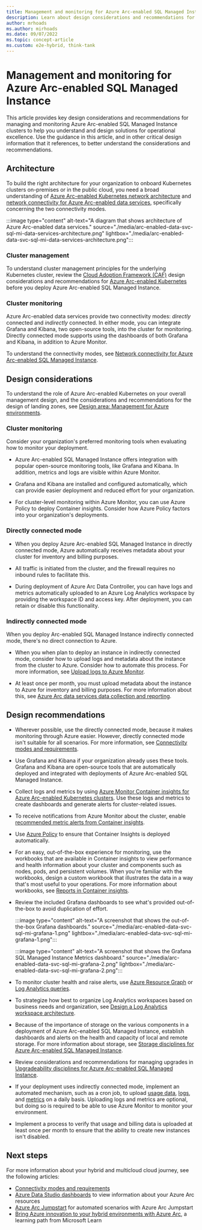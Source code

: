 ```yaml
---
title: Management and monitoring for Azure Arc-enabled SQL Managed Instance
description: Learn about design considerations and recommendations for the management and monitoring of  Azure Arc-enabled SQL Managed Instance.
author: mrhoads
ms.author: mirhoads
ms.date: 09/07/2022
ms.topic: concept-article
ms.custom: e2e-hybrid, think-tank
---
```


# Management and monitoring for Azure Arc-enabled SQL Managed Instance

This article provides key design considerations and recommendations for managing and monitoring Azure Arc-enabled SQL Managed Instance clusters to help you understand and design solutions for operational excellence. Use the guidance in this article, and in other critical design information that it references, to better understand the considerations and recommendations.

## Architecture

To build the right architecture for your organization to onboard Kubernetes clusters on-premises or in the public cloud, you need a broad understanding of [Azure Arc-enabled Kubernetes network architecture](../arc-enabled-kubernetes/eslz-arc-kubernetes-network-connectivity.md) and [network connectivity for Azure Arc-enabled data services](./eslz-arc-data-service-sql-managed-instance-network-connectivity.md), specifically concerning the two connectivity modes.

:::image type="content" alt-text="A diagram that shows architecture of Azure Arc-enabled data services." source="./media/arc-enabled-data-svc-sql-mi-data-services-architecture.png" lightbox="./media/arc-enabled-data-svc-sql-mi-data-services-architecture.png":::

### Cluster management

To understand cluster management principles for the underlying Kubernetes cluster, review the [Cloud Adoption Framework (CAF)](../arc-enabled-kubernetes/eslz-arc-kubernetes-management-disciplines.md) design considerations and recommendations for [Azure Arc-enabled Kubernetes](../arc-enabled-kubernetes/eslz-arc-kubernetes-management-disciplines.md) before you deploy Azure Arc-enabled SQL Managed Instance.

### Cluster monitoring

Azure Arc-enabled data services provide two connectivity modes: *directly* connected and *indirectly* connected. In either mode, you can integrate Grafana and Kibana, two open-source tools, into the cluster for monitoring. Directly connected mode supports using the dashboards of both Grafana and Kibana, in addition to Azure Monitor.

To understand the connectivity modes, see [Network connectivity for Azure Arc-enabled SQL Managed Instance](./eslz-arc-data-service-sql-managed-instance-network-connectivity.md).  


## Design considerations

To understand the role of Azure Arc-enabled Kubernetes on your overall management design, and the considerations and recommendations for the design of landing zones, see [Design area: Management for Azure environments](../../../ready/landing-zone/design-area/management.md).

### Cluster monitoring

Consider your organization's preferred monitoring tools when evaluating how to monitor your deployment. 

- Azure Arc-enabled SQL Managed Instance offers integration with popular open-source monitoring tools, like Grafana and Kibana. In addition, metrics and logs are visible within Azure Monitor.

- Grafana and Kibana are installed and configured automatically, which can provide easier deployment and reduced effort for your organization.

- For cluster-level monitoring within Azure Monitor, you can use Azure Policy to deploy Container insights. Consider how Azure Policy factors into your organization's deployments.

### Directly connected mode

- When you deploy Azure Arc-enabled SQL Managed Instance in directly connected mode, Azure automatically receives metadata about your cluster for inventory and billing purposes.

- All traffic is initiated from the cluster, and the firewall requires no inbound rules to facilitate this.

- During deployment of Azure Arc Data Controller, you can have logs and metrics automatically uploaded to an Azure Log Analytics workspace by providing the workspace ID and access key.  After deployment, you can retain or disable this functionality.

### Indirectly connected mode

When you deploy Arc-enabled SQL Managed Instance indirectly connected mode, there's no direct connection to Azure. 

- When you when plan to deploy an instance in indirectly connected mode, consider how to upload logs and metadata about the instance from the cluster to Azure. Consider how to automate this process. For more information, see [Upload logs to Azure Monitor](/azure/azure-arc/data/upload-logs?tabs=windows).

- At least once per month, you must upload metadata about the instance to Azure for inventory and billing purposes. For more information about this, see [Azure Arc data services data collection and reporting](/azure/azure-arc/data/privacy-data-collection-and-reporting).

## Design recommendations

- Wherever possible, use the directly connected mode, because it makes monitoring through Azure easier. However, directly connected mode isn't suitable for all scenarios. For more information, see [Connectivity modes and requirements](/azure/azure-arc/data/connectivity).

- Use Grafana and Kibana if your organization already uses these tools. Grafana and Kibana are open-source tools that are automatically deployed and integrated with deployments of Azure Arc-enabled SQL Managed Instance.

- Collect logs and metrics by using [Azure Monitor Container insights for Azure Arc-enabled Kubernetes clusters](/azure/azure-monitor/containers/container-insights-enable-arc-enabled-clusters). Use these logs and metrics to create dashboards and generate alerts for cluster-related issues.

- To receive notifications from Azure Monitor about the cluster, enable [recommended metric alerts from Container insights](/azure/azure-monitor/containers/container-insights-metric-alerts).

- Use [Azure Policy](../arc-enabled-kubernetes/eslz-arc-kubernetes-governance-disciplines.md#policy-management-and-reporting) to ensure that Container Insights is deployed automatically.

- For an easy, out-of-the-box experience for monitoring, use the workbooks that are available in Container insights to view performance and health information about your cluster and components such as nodes, pods, and persistent volumes. When you're familiar with the workbooks, design a custom workbook that illustrates the data in a way that's most useful to your operations. For more information about workbooks, see [Reports in Container insights](/azure/azure-monitor/containers/container-insights-reports).

- Review the included Grafana dashboards to see what's provided out-of-the-box to avoid duplication of effort.

  :::image type="content" alt-text="A screenshot that shows the out-of-the-box Grafana dashboards." source="./media/arc-enabled-data-svc-sql-mi-grafana-1.png" lightbox="./media/arc-enabled-data-svc-sql-mi-grafana-1.png":::

  :::image type="content" alt-text="A screenshot that shows the Grafana SQL Managed Instance Metrics dashboard." source="./media/arc-enabled-data-svc-sql-mi-grafana-2.png" lightbox="./media/arc-enabled-data-svc-sql-mi-grafana-2.png":::

- To monitor cluster health and raise alerts, use [Azure Resource Graph](/azure/azure-arc/kubernetes/resource-graph-samples?tabs=azure-cli) or [Log Analytics queries](/azure/azure-monitor/logs/queries).

- To strategize how best to organize Log Analytics workspaces based on business needs and organization, see [Design a Log Analytics workspace architecture](/azure/azure-monitor/logs/workspace-design).

- Because of the importance of storage on the various components in a deployment of Azure Arc-enabled SQL Managed Instance, establish dashboards and alerts on the health and capacity of local and remote storage. For more information about storage, see [Storage disciplines for Azure Arc-enabled SQL Managed Instance](./eslz-arc-data-service-sql-managed-instance-storage-disciplines.md).

- Review considerations and recommendations for managing upgrades in [Upgradeability disciplines for Azure Arc-enabled SQL Managed Instance](./eslz-arc-data-service-sql-managed-instance-upgradeability-disciplines.md).

- If your deployment uses indirectly connected mode, implement an automated mechanism, such as a cron job, to upload [usage data](/azure/azure-arc/data/upload-usage-data), [logs](/azure/azure-arc/data/upload-logs?tabs=windows), and [metrics](/azure/azure-arc/data/upload-metrics?tabs=powershell) on a daily basis. Uploading logs and metrics are optional, but doing so is required to be able to use Azure Monitor to monitor your environment.

- Implement a process to verify that usage and billing data is uploaded at least once per month to ensure that the ability to create new instances isn't disabled.

## Next steps

For more information about your hybrid and multicloud cloud journey, see the following articles:

- [Connectivity modes and requirements](/azure/azure-arc/data/connectivity)
- [Azure Data Studio dashboards](/azure/azure-arc/data/azure-data-studio-dashboards) to view information about your Azure Arc resources
- [Azure Arc Jumpstart](https://azurearcjumpstart.io/azure_arc_jumpstart/azure_arc_data/) for automated scenarios with Azure Arc Jumpstart
- [Bring Azure innovation to your hybrid environments with Azure Arc](/learn/paths/manage-hybrid-infrastructure-with-azure-arc/), a learning path from Microsoft Learn
